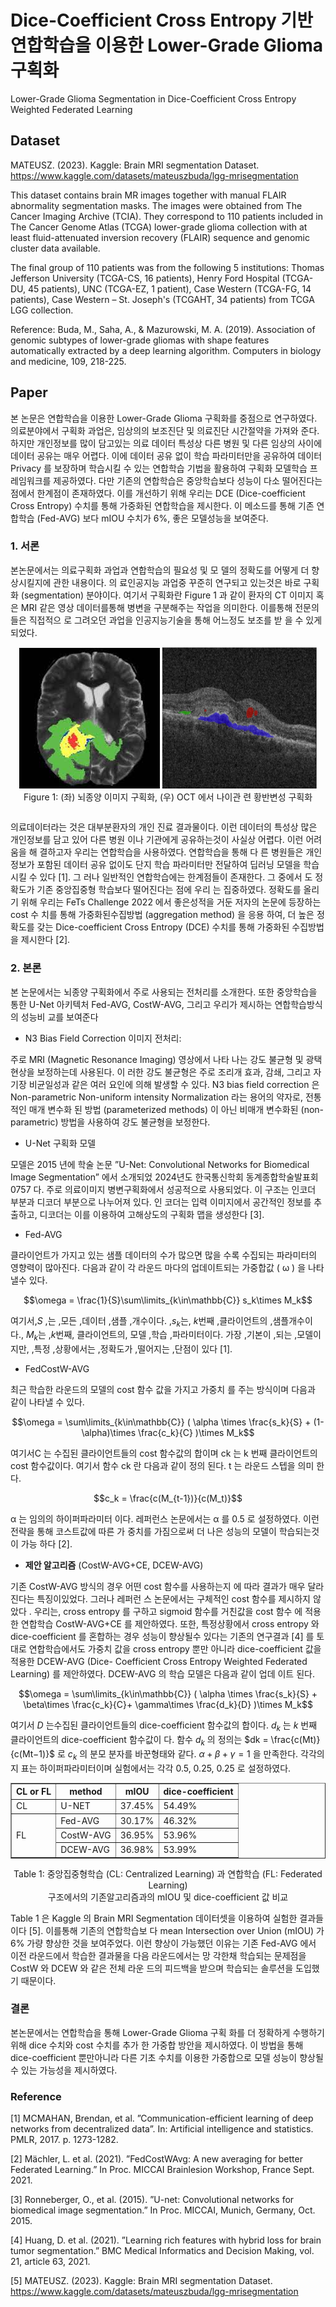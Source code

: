 Dice-Coefficient Cross Entropy 기반 연합학습을
이용한 Lower-Grade Glioma 구획화
========
Lower-Grade Glioma Segmentation in
Dice-Coefficient Cross Entropy Weighted Federated Learning

Dataset
--------
MATEUSZ. (2023). Kaggle: Brain MRI segmentation Dataset.
https://www.kaggle.com/datasets/mateuszbuda/lgg-mrisegmentation


This dataset contains brain MR images together with manual FLAIR abnormality segmentation masks.
The images were obtained from The Cancer Imaging Archive (TCIA).
They correspond to 110 patients included in The Cancer Genome Atlas (TCGA) lower-grade glioma collection with at least fluid-attenuated inversion recovery (FLAIR) sequence and genomic cluster data available.

The final group of 110 patients was from the following 5 institutions:
Thomas Jefferson University (TCGA-CS, 16 patients), Henry Ford
Hospital (TCGA-DU, 45 patients), UNC (TCGA-EZ, 1 patient), Case
Western (TCGA-FG, 14 patients), Case Western – St. Joseph's (TCGAHT,
34 patients) from TCGA LGG collection.

Reference: Buda, M., Saha, A., & Mazurowski, M. A. (2019). Association of genomic subtypes of lower-grade gliomas with shape features automatically extracted by a deep learning algorithm. Computers in biology and medicine, 109, 218-225.

Paper
---------
본 논문은 연합학습을 이용한 Lower-Grade Glioma 구획화를 중점으로 연구하였다. 의료분야에서 구획화 과업은,
임상의의 보조진단 및 의료진단 시간절약을 가져와 준다. 하지만 개인정보를 많이 담고있는 의료 데이터 특성상 다른
병원 및 다른 임상의 사이에 데이터 공유는 매우 어렵다. 이에 데이터 공유 없이 학습 파라미터만을 공유하여 데이터
Privacy 를 보장하며 학습시킬 수 있는 연합학습 기법을 활용하여 구획화 모델학습 프레임워크를 제공하였다. 다만
기존의 연합학습은 중앙학습보다 성능이 다소 떨어진다는 점에서 한계점이 존재하였다. 이를 개선하기 위해 우리는
DCE (Dice-coefficient Cross Entropy) 수치를 통해 가중화된 연합학습을 제시한다. 이 메소드를 통해 기존 연합학습
(Fed-AVG) 보다 mIOU 수치가 6%, 좋은 모델성능을 보여준다.


### 1. 서론

본논문에서는 의료구획화 과업과 연합학습의 필요성 및 모
델의 정확도를 어떻게 더 향상시킬지에 관한 내용이다. 의
료인공지능 과업중 꾸준히 연구되고 있는것은 바로 구획화
(segmentation) 분야이다. 여기서 구획화란 Figure 1 과 같이
환자의 CT 이미지 혹은 MRI 같은 영상 데이터를통해 병변을
구분해주는 작업을 의미한다. 이를통해 전문의들은 직접적으
로 그려오던 과업을 인공지능기술을 통해 어느정도 보조를 받
을 수 있게 되었다.
<table>
<center>
<img src= "./photo/1.jpg" title="Brain Tumor">
<img src= "./photo/2.jpg" title="OCT AMD Segmentation" width=248>

</center>
<center>
Figure 1: (좌) 뇌종양 이미지 구획화, (우) OCT 에서 나이관
련 황반변성 구획화
</center>
</table>

의료데이터라는 것은 대부분환자의 개인 진료 결과물이다.
이런 데이터의 특성상 많은 개인정보를 담고 있어 다른 병원
이나 기관에게 공유하는것이 사실상 어렵다. 이런 어려움을 해
결하고자 우리는 연합학습을 사용하였다. 연합학습을 통해 다
른 병원들은 개인정보가 포함된 데이터 공유 없이도 단지 학습
파라미터만 전달하여 딥러닝 모델을 학습 시킬 수 있다 [1]. 그
러나 일반적인 연합학습에는 한계점들이 존재한다. 그 중에서
도 정확도가 기존 중앙집중형 학습보다 떨어진다는 점에 우리
는 집중하였다. 정확도를 올리기 위해 우리는 FeTs Challenge
2022 에서 좋은성적을 거둔 저자의 논문에 등장하는 cost 수
치를 통해 가중화된수집방법 (aggregation method) 을 응용
하여, 더 높은 정확도를 갖는 Dice-coefficient Cross Entropy
(DCE) 수치를 통해 가중화된 수집방법을 제시한다 [2].

### 2. 본론
본 논문에서는 뇌종양 구획화에서 주로 사용되는 전처리를
소개한다. 또한 중앙학습을 통한 U-Net 아키텍처 Fed-AVG,
CostW-AVG, 그리고 우리가 제시하는 연합학습방식의 성능비
교를 보여준다

- N3 Bias Field Correction 이미지 전처리: 

주로 MRI (Magnetic Resonance Imaging) 영상에서 나타
나는 강도 불균형 및 광택 현상을 보정하는데 사용된다. 이
러한 강도 불균형은 주로 조리개 효과, 감쇄, 그리고 자기장
비균일성과 같은 여러 요인에 의해 발생할 수 있다. N3 bias
field correction 은 Non-parametric Non-uniform intensity
Normalization 라는 용어의 약자로, 전통적인 매개 변수화
된 방법 (parameterized methods) 이 아닌 비매개 변수화된
(non-parametric) 방법을 사용하여 강도 불균형을 보정한다.

- U-Net 구획화 모델

모델은 2015 년에 학술 논문 ”U-Net: Convolutional Networks
for Biomedical Image Segmentation” 에서 소개되었
2024년도 한국통신학회 동계종합학술발표회
0757
다. 주로 의료이미지 병변구획화에서 성공적으로 사용되었다.
이 구조는 인코더 부분과 디코더 부분으로 나누어져 있다. 인
코더는 입력 이미지에서 공간적인 정보를 추출하고, 디코더는
이를 이용하여 고해상도의 구획화 맵을 생성한다 [3].

- Fed-AVG

클라이언트가 가지고 있는 샘플 데이터의 수가 많으면 많을
수록 수집되는 파라미터의 영향력이 많아진다. 다음과 같이 각
라운드 마다의 업데이트되는 가중합값 ( ω ) 을 나타낼수 있다.

$$\omega = \frac{1}{S}\sum\limits_{k\in\mathbb{C}} s_k\times M_k$$

여기서\,$S$ \,는 \,모든 \,데이터 \,샘플 \,개수이다. \,$s_k$는\, $k$번째 \,클라이언트의 \,샘플개수이다.\, $M_k$는 \,$k$번째\, 클라이언트의\, 모델 \,학습 \,파라미터이다.
가장 \,기본이 \,되는 \,모델이지만, \,특정 \,상황에서는 \,정확도가 \,떨어지는 \,단점이 있다 [1].

- FedCostW-AVG

최근 학습한 라운드의 모델의 cost 함수 값을 가지고 가중치
를 주는 방식이며 다음과 같이 나타낼 수 있다.

$$\omega = \sum\limits_{k\in\mathbb{C}} ( \alpha \times \frac{s_k}{S} + (1-\alpha)\times \frac{c_k}{C} )\times M_k$$

여기서C 는 수집된 클라이언트들의 cost 함수값의 합이며 ck
는 k 번째 클라이언트의 cost 함수값이다. 여기서 함수 ck 란
다음과 같이 정의 된다. t 는 라운드 스텝을 의미 한다.

$$c_k = \frac{c(M_{t-1})}{c(M_t)}$$

α 는 임의의 하이퍼파라미터 이다. 레퍼런스 논문에서는 α
를 0.5 로 설정하였다. 이런 전략을 통해 코스트값에 따른 가
중치를 가짐으로써 더 나은 성능의 모델이 학습되는것이 가능
하다 [2].

- __제안 알고리즘__ (CostW-AVG+CE, DCEW-AVG)

기존 CostW-AVG 방식의 경우 어떤 cost 함수를 사용하는지
에 따라 결과가 매우 달라진다는 특징이있었다. 그러나 레퍼런
스 논문에서는 구체적인 cost 함수를 제시하지 않았다 . 우리는,
cross entropy 를 구하고 sigmoid 함수를 거친값을 cost 함수
에 적용한 연합학습 CostW-AVG+CE 를 제안하였다.
또한, 특정상황에서 cross entropy 와 dice-coefficient 를
혼합하는 경우 성능이 향상될수 있다는 기존의 연구결과
[4] 를 토대로 연합학습에서도 가중치 값을 cross entropy
뿐만 아니라 dice-coefficient 값을 적용한 DCEW-AVG (Dice-
Coefficient Cross Entropy Weighted Federated Learning)
를 제안하였다. DCEW-AVG 의 학습 모델은 다음과 같이 업데
이트 된다.

$$\omega = \sum\limits_{k\in\mathbb{C}} ( \alpha \times \frac{s_k}{S} + \beta\times \frac{c_k}{C}+ \gamma\times \frac{d_k}{D} )\times M_k$$

여기서 $D$ 는수집된 클라이언트들의 dice-coefficient 함수값의
합이다. $d_k$ 는 $k$ 번째 클라이언트의 dice-coefficient 함수값이
다. 
함수 ${d_k}$ 의 정의는 $dk = \frac{c(Mt)}
{c(Mt−1)}$ 로 $c_k$ 의 분모 분자를 바꾼형태와 같다. $\alpha+\beta+\gamma=1$ 을 만족한다. 각각의 지
표는 하이퍼파라미터이며 실험에서는 각각 0.5, 0.25, 0.25 로 설정하였다.
<center>
<table border="1">
  <tr>
    <th>CL or FL</th>
    <th>method</th>
    <th>mIOU</th>
    <th>dice-coefficient</th>
  </tr>
  <tr>
    <td>CL</td>
    <td>U-NET</td>
    <td>37.45%</td>
    <td>54.49%</td>
  </tr>
  <tr>
    <td rowspan='3'>FL</td>
    <td>Fed-AVG</td>
    <td>30.17%</td>
    <td>46.32%</td>
  </tr>
  <tr>
    <td>CostW-AVG </td>
    <td>36.95%</td>
    <td>53.96%</td>
  </tr>
  <tr>
    <td>DCEW-AVG </td>
    <td>36.98%</td>
    <td>53.99%</td>
  </tr>
</table>

Table 1: 중앙집중형학습 (CL: Centralized Learning) 과 연합학습 (FL: Federated Learning)  
구조에서의 기존알고리즘과의 mIOU 및 dice-coefficient 값 비교
</center>

Table 1 은 Kaggle 의 Brain MRI Segmentation 데이터셋을
이용하여 실험한 결과들이다 [5]. 이를통해 기존의 연합학습보
다 mean Intersection over Union (mIOU) 가 6% 가량 향상한
것을 보여주었다. 이런 향상이 가능했던 이유는 기존 Fed-AVG
에서 이전 라운드에서 학습한 결과물을 다음 라운드에서는 망
각한채 학습되는 문제점을 CostW 와 DCEW 와 같은 전체 라운
드의 피드백을 받으며 학습되는 솔루션을 도입했기 때문이다.

### 결론
본논문에서는 연합학습을 통해 Lower-Grade Glioma 구획
화를 더 정확하게 수행하기 위해 dice 수치와 cost 수치를 추가
한 가중합 방안을 제시하였다. 이 방법을 통해 dice-coefficient
뿐만아니라 다른 기초 수치를 이용한 가중합으로 모델 성능이
향상될수 있는 가능성을 제시하였다.

### Reference
[1] MCMAHAN, Brendan, et al. ”Communication-efficient learning
of deep networks from decentralized data”. In: Artificial
intelligence and statistics. PMLR, 2017. p. 1273-1282.

[2] Mächler, L. et al. (2021). ”FedCostWAvg: A new averaging
for better Federated Learning.” In Proc. MICCAI Brainlesion
Workshop, France Sept. 2021.

[3] Ronneberger, O., et al. (2015). ”U-net: Convolutional networks
for biomedical image segmentation.” In Proc. MICCAI,
Munich, Germany, Oct. 2015.

[4] Huang, D. et al. (2021). ”Learning rich features with hybrid
loss for brain tumor segmentation.” BMC Medical Informatics
and Decision Making, vol. 21, article 63, 2021.

[5] MATEUSZ. (2023). Kaggle: Brain MRI segmentation Dataset.
https://www.kaggle.com/datasets/mateuszbuda/lgg-mrisegmentation